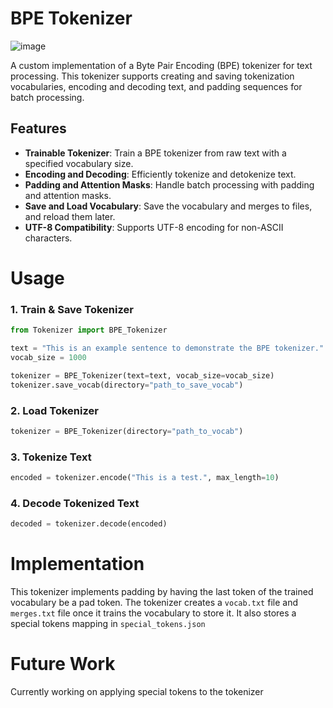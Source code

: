 # BPE Tokenizer

![image](https://github.com/user-attachments/assets/8b1f4ba2-12b3-4ca0-8e54-8ff0dab4be4b)


A custom implementation of a Byte Pair Encoding (BPE) tokenizer for text processing. This tokenizer supports creating and saving tokenization vocabularies, encoding and decoding text, and padding sequences for batch processing.


## Features

- **Trainable Tokenizer**: Train a BPE tokenizer from raw text with a specified vocabulary size.
- **Encoding and Decoding**: Efficiently tokenize and detokenize text.
- **Padding and Attention Masks**: Handle batch processing with padding and attention masks.
- **Save and Load Vocabulary**: Save the vocabulary and merges to files, and reload them later.
- **UTF-8 Compatibility**: Supports UTF-8 encoding for non-ASCII characters.

# Usage
### 1. Train & Save Tokenizer
```python
from Tokenizer import BPE_Tokenizer

text = "This is an example sentence to demonstrate the BPE tokenizer."
vocab_size = 1000

tokenizer = BPE_Tokenizer(text=text, vocab_size=vocab_size)
tokenizer.save_vocab(directory="path_to_save_vocab")
```

### 2. Load Tokenizer

```python
tokenizer = BPE_Tokenizer(directory="path_to_vocab")
```

### 3. Tokenize Text
```python
encoded = tokenizer.encode("This is a test.", max_length=10)
```

### 4. Decode Tokenized Text

```python
decoded = tokenizer.decode(encoded)
```

# Implementation

This tokenizer implements padding by having the last token of the trained vocabulary be a pad token. The tokenizer creates a ```vocab.txt``` file and ```merges.txt``` file once it trains the vocabulary to store it. It also stores a special tokens mapping in ```special_tokens.json```

# Future Work

Currently working on applying special tokens to the tokenizer
